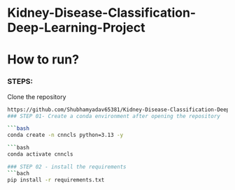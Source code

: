 # Kidney-Disease-Classification-Deep-Learning-Project


# How to run?
### STEPS:
Clone the repository
```bash
https://github.com/Shubhamyadav65381/Kidney-Disease-Classification-Deep-Learning-Project.git
### STEP 01- Create a conda environment after opening the repository

```bash
conda create -n cnncls python=3.13 -y

```bash
conda activate cnncls

### STEP 02 - install the requirements
```bach
pip install -r requirements.txt

